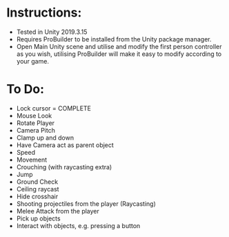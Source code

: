 # Instructions:

- Tested in Unity 2019.3.15
- Requires ProBuilder to be installed from the Unity package manager.
- Open Main Unity scene and utilise and modify the first person controller as you wish, utilising ProBuilder will make it easy to modify according to your game.

# To Do:

- Lock cursor = COMPLETE
- Mouse Look
- Rotate Player
- Camera Pitch
- Clamp up and down
- Have Camera act as parent object
- Speed
- Movement
- Crouching (with raycasting extra)
- Jump
- Ground Check
- Ceiling raycast
- Hide crosshair
- Shooting projectiles from the player (Raycasting)
- Melee Attack from the player
- Pick up objects
- Interact with objects, e.g. pressing a button